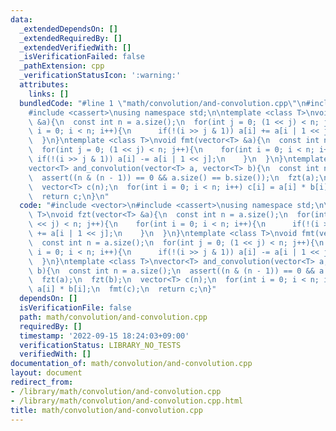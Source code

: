 ```yaml
---
data:
  _extendedDependsOn: []
  _extendedRequiredBy: []
  _extendedVerifiedWith: []
  _isVerificationFailed: false
  _pathExtension: cpp
  _verificationStatusIcon: ':warning:'
  attributes:
    links: []
  bundledCode: "#line 1 \"math/convolution/and-convolution.cpp\"\n#include <vector>\n\
    #include <cassert>\nusing namespace std;\n\ntemplate <class T>\nvoid fzt(vector<T>\
    \ &a){\n  const int n = a.size();\n  for(int j = 0; (1 << j) < n; j++){\n    for(int\
    \ i = 0; i < n; i++){\n      if(!(i >> j & 1)) a[i] += a[i | 1 << j];\n    }\n\
    \  }\n}\ntemplate <class T>\nvoid fmt(vector<T> &a){\n  const int n = a.size();\n\
    \  for(int j = 0; (1 << j) < n; j++){\n    for(int i = 0; i < n; i++){\n     \
    \ if(!(i >> j & 1)) a[i] -= a[i | 1 << j];\n    }\n  }\n}\ntemplate <class T>\n\
    vector<T> and_convolution(vector<T> a, vector<T> b){\n  const int n = a.size();\n\
    \  assert((n & (n - 1)) == 0 && a.size() == b.size());\n  fzt(a);\n  fzt(b);\n\
    \  vector<T> c(n);\n  for(int i = 0; i < n; i++) c[i] = a[i] * b[i];\n  fmt(c);\n\
    \  return c;\n}\n"
  code: "#include <vector>\n#include <cassert>\nusing namespace std;\n\ntemplate <class\
    \ T>\nvoid fzt(vector<T> &a){\n  const int n = a.size();\n  for(int j = 0; (1\
    \ << j) < n; j++){\n    for(int i = 0; i < n; i++){\n      if(!(i >> j & 1)) a[i]\
    \ += a[i | 1 << j];\n    }\n  }\n}\ntemplate <class T>\nvoid fmt(vector<T> &a){\n\
    \  const int n = a.size();\n  for(int j = 0; (1 << j) < n; j++){\n    for(int\
    \ i = 0; i < n; i++){\n      if(!(i >> j & 1)) a[i] -= a[i | 1 << j];\n    }\n\
    \  }\n}\ntemplate <class T>\nvector<T> and_convolution(vector<T> a, vector<T>\
    \ b){\n  const int n = a.size();\n  assert((n & (n - 1)) == 0 && a.size() == b.size());\n\
    \  fzt(a);\n  fzt(b);\n  vector<T> c(n);\n  for(int i = 0; i < n; i++) c[i] =\
    \ a[i] * b[i];\n  fmt(c);\n  return c;\n}"
  dependsOn: []
  isVerificationFile: false
  path: math/convolution/and-convolution.cpp
  requiredBy: []
  timestamp: '2022-09-15 18:24:03+09:00'
  verificationStatus: LIBRARY_NO_TESTS
  verifiedWith: []
documentation_of: math/convolution/and-convolution.cpp
layout: document
redirect_from:
- /library/math/convolution/and-convolution.cpp
- /library/math/convolution/and-convolution.cpp.html
title: math/convolution/and-convolution.cpp
---
```

